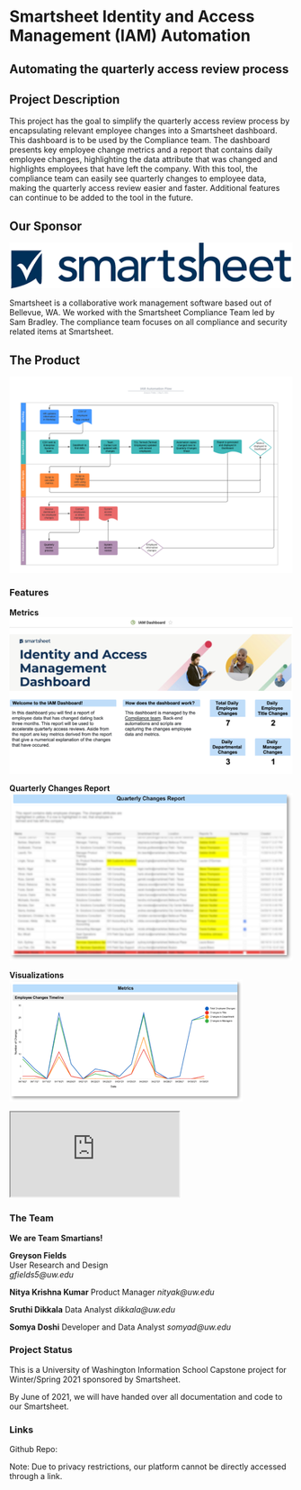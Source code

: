 # Smartsheet Identity and Access Management (IAM) Automation
## Automating the quarterly access review process



## Project Description
This project has the goal to simplify the quarterly access review process by encapsulating relevant  employee changes into a Smartsheet dashboard. This dashboard is to be used by the Compliance team. The dashboard presents key employee change metrics and a report that contains daily employee changes, highlighting the data attribute that was changed and highlights employees that have left the company. With this tool, the compliance team can easily see quarterly changes to employee data, making the quarterly access review easier and faster. Additional features can continue to be added to the tool in the future.

## Our Sponsor
![Smartsheet Logo](/img/sponsor_logo.png)

Smartsheet is a collaborative work management software based out of Bellevue, WA. We worked with the Smartsheet Compliance Team led by Sam Bradley. The compliance team focuses on all compliance and security related items at Smartsheet.

## The Product
![IAM flow diagram](/img/flow.png)

### Features
**Metrics**
![Feature 1 dashboard and general metrics](/img/features/feature1.png)

**Quarterly Changes Report**
![Feature 2 quarterly changes report](/img/features/feature2.png)

**Visualizations**
![Feature 3 metrics and visualizations](/img/features/feature3.png)

<iframe src="https://www.youtube.com/watch?v=yfiHZJPxTW8"></iframe>

### The Team
**We are Team Smartians!**

**Greyson Fields** \
User Research and Design \
 _gfields5@uw.edu_

**Nitya Krishna Kumar**
Product Manager
_nityak@uw.edu_

**Sruthi Dikkala**
Data Analyst
_dikkala@uw.edu_

**Somya Doshi**
Developer and Data Analyst
_somyad@uw.edu_

### Project Status
This is a University of Washington Information School Capstone project for Winter/Spring 2021 sponsored by Smartsheet.

By June of 2021, we will have handed over all documentation and code to our Smartsheet.

### Links
Github Repo:

Note: Due to privacy restrictions, our platform cannot be directly accessed through a link.
